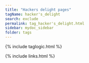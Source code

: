 ```yaml
---
title: "Hackers delight pages"
tagName: hacker's_delight
search: exclude
permalink: tag_hacker's_delight.html
sidebar: mydoc_sidebar
folder: tags
---
```

{% include taglogic.html %}

{% include links.html %}
